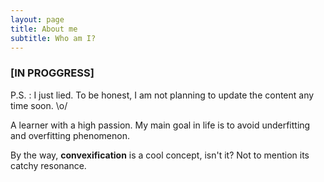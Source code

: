 ```yaml
---
layout: page
title: About me
subtitle: Who am I?
---
```


### [IN PROGGRESS] 

P.S. : I just lied. To be honest, I am not planning to update the content any time soon.   \o/

A learner with a high passion. My main goal in life is to avoid underfitting and overfitting phenomenon.

By the way, **convexification** is a cool concept, isn't it? Not to mention its catchy resonance.
